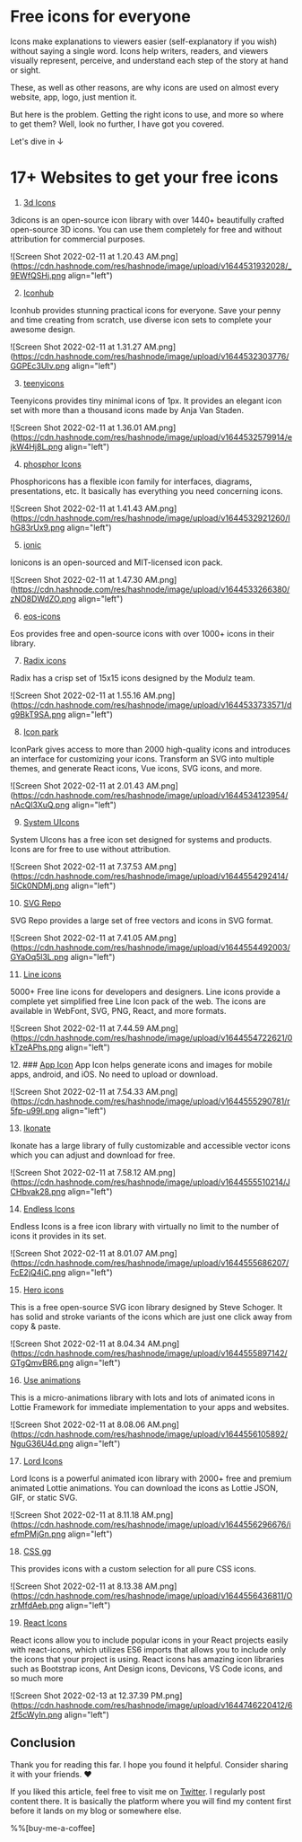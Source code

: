 # Free icons for everyone

Icons make explanations to viewers easier (self-explanatory if you wish) without saying a single word. Icons help writers, readers, and viewers visually represent, perceive, and understand each step of the story at hand or sight.

These, as well as other reasons, are why icons are used on almost every website, app, logo, just mention it.

But here is the problem. Getting the right icons to use, and more so where to get them? Well, look no further, I have got you covered.

Let's dive in ↓

# 17+ Websites to get your free icons

1.  [3d Icons](https://3dicons.co)
    

3dicons is an open-source icon library with over 1440+ beautifully crafted open-source 3D icons. You can use them completely for free and without attribution for commercial purposes.

![Screen Shot 2022-02-11 at 1.20.43 AM.png](https://cdn.hashnode.com/res/hashnode/image/upload/v1644531932028/_9EWfQSHj.png align="left")

2.  [Iconhub](https://iconhub.io/)
    

Iconhub provides stunning practical icons for everyone. Save your penny and time creating from scratch, use diverse icon sets to complete your awesome design.

![Screen Shot 2022-02-11 at 1.31.27 AM.png](https://cdn.hashnode.com/res/hashnode/image/upload/v1644532303776/GGPEc3UIv.png align="left")

3.  [teenyicons](https://teenyicons.com/)
    

Teenyicons provides tiny minimal icons of 1px. It provides an elegant icon set with more than a thousand icons made by Anja Van Staden.

![Screen Shot 2022-02-11 at 1.36.01 AM.png](https://cdn.hashnode.com/res/hashnode/image/upload/v1644532579914/ejkW4Hj8L.png align="left")

4.  [phosphor Icons](https://phosphoricons.com/)
    

Phosphoricons has a flexible icon family for interfaces, diagrams, presentations, etc. It basically has everything you need concerning icons.

![Screen Shot 2022-02-11 at 1.41.43 AM.png](https://cdn.hashnode.com/res/hashnode/image/upload/v1644532921260/IhG83rUx9.png align="left")

5.  [ionic](https://ionic.io/ionicons)
    

Ionicons is an open-sourced and MIT-licensed icon pack.

![Screen Shot 2022-02-11 at 1.47.30 AM.png](https://cdn.hashnode.com/res/hashnode/image/upload/v1644533266380/zNO8DWdZO.png align="left")

6.  [eos-icons](https://eos-icons.com/)
    

Eos provides free and open-source icons with over 1000+ icons in their library.

7.  [Radix icons](https://icons.modulz.app/)
    

Radix has a crisp set of 15x15 icons designed by the Modulz team.

![Screen Shot 2022-02-11 at 1.55.16 AM.png](https://cdn.hashnode.com/res/hashnode/image/upload/v1644533733571/dg9BkT9SA.png align="left")

8.  [Icon park](https://github.com/bytedance/IconPark)
    

IconPark gives access to more than 2000 high-quality icons and introduces an interface for customizing your icons. Transform an SVG into multiple themes, and generate React icons, Vue icons, SVG icons, and more.

![Screen Shot 2022-02-11 at 2.01.43 AM.png](https://cdn.hashnode.com/res/hashnode/image/upload/v1644534123954/nAcQl3XuQ.png align="left")

9.  [System UIcons](https://systemuicons.com/)
    

System UIcons has a free icon set designed for systems and products. Icons are for free to use without attribution.

![Screen Shot 2022-02-11 at 7.37.53 AM.png](https://cdn.hashnode.com/res/hashnode/image/upload/v1644554292414/5lCk0NDMj.png align="left")

10.  [SVG Repo](https://www.svgrepo.com/)
    

SVG Repo provides a large set of free vectors and icons in SVG format.

![Screen Shot 2022-02-11 at 7.41.05 AM.png](https://cdn.hashnode.com/res/hashnode/image/upload/v1644554492003/GYaOq5l3L.png align="left")

11.  [Line icons](https://lineicons.com/icons/)
    

5000+ Free line icons for developers and designers. Line icons provide a complete yet simplified free Line Icon pack of the web. The icons are available in WebFont, SVG, PNG, React, and more formats.

![Screen Shot 2022-02-11 at 7.44.59 AM.png](https://cdn.hashnode.com/res/hashnode/image/upload/v1644554722621/0kTzeAPhs.png align="left")

12\. ### [App Icon](https://appicon.co/) App Icon helps generate icons and images for mobile apps, android, and iOS. No need to upload or download.

![Screen Shot 2022-02-11 at 7.54.33 AM.png](https://cdn.hashnode.com/res/hashnode/image/upload/v1644555290781/r5fp-u99I.png align="left")

13.  [Ikonate](https://ikonate.com/)
    

Ikonate has a large library of fully customizable and accessible vector icons which you can adjust and download for free.

![Screen Shot 2022-02-11 at 7.58.12 AM.png](https://cdn.hashnode.com/res/hashnode/image/upload/v1644555510214/JCHbvak28.png align="left")

14.  [Endless Icons](https://endlessicons.com/)
    

Endless Icons is a free icon library with virtually no limit to the number of icons it provides in its set.

![Screen Shot 2022-02-11 at 8.01.07 AM.png](https://cdn.hashnode.com/res/hashnode/image/upload/v1644555686207/FcE2jQ4iC.png align="left")

15.  [Hero icons](https://heroicons.dev/)
    

This is a free open-source SVG icon library designed by Steve Schoger. It has solid and stroke variants of the icons which are just one click away from copy & paste.

![Screen Shot 2022-02-11 at 8.04.34 AM.png](https://cdn.hashnode.com/res/hashnode/image/upload/v1644555897142/GTgQmvBR6.png align="left")

16.  [Use animations](https://useanimations.com/)
    

This is a micro-animations library with lots and lots of animated icons in Lottie Framework for immediate implementation to your apps and websites.

![Screen Shot 2022-02-11 at 8.08.06 AM.png](https://cdn.hashnode.com/res/hashnode/image/upload/v1644556105892/NguG36U4d.png align="left")

17.  [Lord Icons](https://lordicon.com/icons#free)
    

Lord Icons is a powerful animated icon library with 2000+ free and premium animated Lottie animations. You can download the icons as Lottie JSON, GIF, or static SVG.

![Screen Shot 2022-02-11 at 8.11.18 AM.png](https://cdn.hashnode.com/res/hashnode/image/upload/v1644556296676/iefmPMjGn.png align="left")

18.  [CSS gg](https://css.gg/app)
    

This provides icons with a custom selection for all pure CSS icons.

![Screen Shot 2022-02-11 at 8.13.38 AM.png](https://cdn.hashnode.com/res/hashnode/image/upload/v1644556436811/OzrMfdAeb.png align="left")

19.  [React Icons](https://react-icons.github.io/react-icons/)
    

React icons allow you to include popular icons in your React projects easily with react-icons, which utilizes ES6 imports that allows you to include only the icons that your project is using. React icons has amazing icon libraries such as Bootstrap icons, Ant Design icons, Devicons, VS Code icons, and so much more

![Screen Shot 2022-02-13 at 12.37.39 PM.png](https://cdn.hashnode.com/res/hashnode/image/upload/v1644746220412/62f5cWyIn.png align="left")

## Conclusion

Thank you for reading this far. I hope you found it helpful. Consider sharing it with your friends. ❤️

If you liked this article, feel free to visit me on [Twitter](https://twitter.com/mbaziiraronn). I regularly post content there. It is basically the platform where you will find my content first before it lands on my blog or somewhere else.

%%[buy-me-a-coffee]